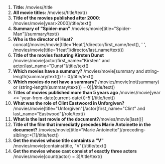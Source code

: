 1. **Title:** /movies//title
2. **All movie titles:** /movies//title/text()
3. **Title of the movies published after 2000**: /movies/movie[year>2000]/title/text()
4. **Summary of "Spider-man"** /movies/movie[title="Spider-Man"]/summary/text()
5. **Who is the director of Heat?** concat(/movies/movie[title='Heat']/director/first_name/text(), ' ', /movies/movie[title='Heat']/director/last_name/text())
6. **Title of the movies featuring Kirsten Dunst** /movies/movie[actor/first_name="Kirsten" and actor/last_name="Dunst"]/title/text()
7. **Which movies have a summary?** /movies/movie[summary and string-length(summary/text()) != 0]/title/text()
8. **Which movies do not have a summary?** /movies/movie[not(summary) or (string-length(summary/text()) = 0)]/title/text()
9. **Titles of movies published more than 5 years ago** /movies/movie[year <= 'year-from-date(current-date())-5']/title/text()
10. **What was the role of Clint Eastwoord in Unforgiven?** /movies/movie[title="Unforgiven"]/actor[first_name="Clint" and last_name="Eastwood"]/role/text()
11. **What is the last movie of the document?**/movies/movie[last()]
12. **Title of the film that immediatly precedes Marie Antoinette in the document?** /movies/movie[title="Marie Antoinette"]/preceding-sibling::*[1]/title/text()
13. **Get the movies whose title containts a "V"** /movies/movie[contains(title, "V")]/title/text()
14. **Get the movies whose cast consist of exactly three actors** /movies/movie[count(actor) = 3]/title/text()
